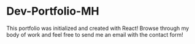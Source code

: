 # Dev-Portfolio-MH
 This portfolio was initialized and created with React! Browse through my body of work and feel free to send me an email with the contact form!
